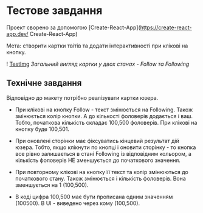 # Тестове завдання

Проект сворено за допомогою [Create-React-App](https://create-react-app.dev/ Create-React-App)

Мета: створити картки твітів та додати інтерактивності при клікові на кнопку.

! [TestImg](https://textbook.edu.goit.global/lms-career-homework/uk/img/image-1.jpg)
_Загальний вигляд картки у двох станах - Follow та Following_

## Технічне завдання​

Відповідно до макету потрібно реалізувати картки юзера.

- При клікові на кнопку Follow - текст змінюється на Following. Також змінюється колір кнопки. А до кількості фоловерів додається і ваш. Тобто, початкова кількість складає 100,500 фоловерів. При клікові на кнопку буде 100,501.

- При оновлені сторінки має фіксуватись кінцевий результат дій юзера. Тобто, якщо клікнути по кнопці і оновити сторінку - то кнопка все рівно залишається в стані Following із відповідним кольором, а кількість фоловерів НЕ зменшується до початкового значення.

- При повторному клікові на кнопку її текст та колір змінюються до початкового стану. Також змінюється і кількість фоловерів. Вона зменшується на 1 (100,500).

- В коді цифра 100,500 має бути прописана одним значенням (100500). В UI - виведено через кому (100,500).
